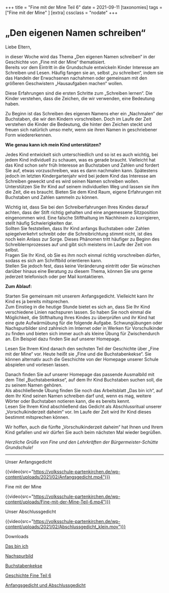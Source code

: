 +++
title = "Fine mit der Mine Teil 6"
date = 2021-09-11
[taxonomies]
tags = ["Fine mit der Mine" ]
[extra]
cssclass = "nodate"
+++

# ******„Den eigenen Namen schreiben“******

Liebe Eltern,

in dieser Woche wird das Thema „Den eigenen Namen schreiben“ in der Geschichte von „Fine mit der Mine“ thematisiert.  
Bereits vor dem Eintritt in die Grundschule entwickeln Kinder Interesse am Schreiben und Lesen. Häufig fangen sie an, selbst „zu schreiben“, indem sie das Handeln der Erwachsenen nachahmen oder gemeinsam mit den größeren Geschwistern „Hausaufgaben machen“ wollen.

Diese Erfahrungen sind die ersten Schritte zum „Schreiben lernen“. Die Kinder verstehen, dass die Zeichen, die wir verwenden, eine Bedeutung haben.

Zu Beginn ist das Schreiben des eigenen Namens eher ein „Nachmalen“ der Buchstaben, die wir den Kindern vorschreiben. Doch im Laufe der Zeit verstehen die Kinder die Bedeutung, die hinter den Zeichen steckt und freuen sich natürlich umso mehr, wenn sie ihren Namen in geschriebener Form wiedererkennen.

**Wie genau kann ich mein Kind unterstützen?**

Jedes Kind entwickelt sich unterschiedlich und so ist es auch wichtig, bei jedem Kind individuell zu schauen, was es gerade braucht. Vielleicht hat das Kind schon sehr früh Interesse an Buchstaben und Zahlen und fordert Sie auf, etwas vorzuschreiben, was es dann nachmalen kann. Spätestens jedoch im letzten Kindergartenjahr wird bei jedem Kind das Interesse am Schreiben geweckt und es wird seinen Namen schreiben wollen.  
Unterstützen Sie Ihr Kind auf seinem individuellen Weg und lassen sie ihm die Zeit, die es braucht. Bieten Sie dem Kind Raum, eigene Erfahrungen mit Buchstaben und Zahlen sammeln zu können.

Wichtig ist, dass Sie bei den Schreiberfahrungen Ihres Kindes darauf achten, dass der Stift richtig gehalten und eine angemessene Sitzposition eingenommen wird. Eine falsche Stifthaltung im Nachhinein zu korrigieren, stellt häufig Schwierigkeiten dar.    
Sollten Sie feststellen, dass Ihr Kind anfangs Buchstaben oder Zahlen spiegelverkehrt schreibt oder die Schreibrichtung stimmt nicht, ist dies noch kein Anlass zur Sorge. Dieses Phänomen tritt häufiger zu Beginn des Schreiblernprozesses auf und gibt sich meistens im Laufe der Zeit von selbst.    
Fragen Sie Ihr Kind, ob Sie es ihm noch einmal richtig vorschreiben dürfen, sodass es sich am Schriftbild orientieren kann.  
Stellen Sie jedoch fest, dass keine Veränderung eintritt oder Sie wünschen darüber hinaus eine Beratung zu diesem Thema, können Sie uns gerne jederzeit telefonisch oder per Mail kontaktieren.

**Zum Ablauf:**

Starten Sie gemeinsam mit unserem Anfangsgedicht. Vielleicht kann Ihr Kind es ja bereits mitsprechen.  
Zum Einstieg in die heutige Stunde bietet es sich an, dass Sie Ihr Kind verschiedene Linien nachspuren lassen. So haben Sie noch einmal die Möglichkeit, die Stifthaltung Ihres Kindes zu überprüfen und ihr Kind hat eine gute Aufwärmübung für die folgende Aufgabe. Schwungübungen oder Nachspurbilder sind zahlreich im Internet oder in Werken für Vorschulkinder zu finden und bieten sich immer auch als kleine Übung für Zwischendurch an. Ein Beispiel dazu finden Sie auf unserer Homepage.

Lesen Sie Ihrem Kind danach den sechsten Teil der Geschichte über „Fine mit der Mine“ vor. Heute heißt sie „Fine und die Buchstabenkekse“. Sie können alternativ auch die Geschichte von der Homepage unserer Schule abspielen und vorlesen lassen.

Danach finden Sie auf unserer Homepage das passende Ausmalbild mit dem Titel „Buchstabenkekse“, auf dem Ihr Kind Buchstaben suchen soll, die zu seinem Namen gehören.  
Als abschließende Übung finden Sie noch das Arbeitsblatt „Das bin ich“, auf dem Ihr Kind seinen Namen schreiben darf und, wenn es mag, weitere Wörter oder Buchstaben notieren kann, die es bereits kennt.  
Lesen Sie Ihrem Kind abschließend das Gedicht als Abschlussritual unserer  
„Vorschulkinderzeit daheim“ vor. Im Laufe der Zeit wird Ihr Kind dieses bestimmt mitsprechen können. 

Wir hoffen, auch die fünfte „Vorschulkinderzeit daheim“ hat Ihnen und Ihrem Kind gefallen und wir dürfen Sie auch beim nächsten Mal wieder begrüßen.

_Herzliche Grüße von Fine und den Lehrkräften der Bürgermeister-Schütte Grundschule!_

* * *

Unser Anfangsgedicht

{{video(src="https://volksschule-partenkirchen.de/wp-content/uploads/2021/02/Anfangsgedicht.mp4")}}

Fine mit der Mine

{{video(src="https://volksschule-partenkirchen.de/wp-content/uploads/Fine-mit-der-Mine-Teil-6.mp4")}}

Unser Abschlussgedicht

{{video(src="https://volksschule-partenkirchen.de/wp-content/uploads/2021/02/Abschlussgedicht_klein.mov")}}


Downloads

[Das bin ich](https://volksschule-partenkirchen.de/wp-content/uploads/Das-bin-ich.pdf)

[Nachspurbild](https://volksschule-partenkirchen.de/wp-content/uploads/Nachspurbild.pdf)

[Buchstabenkekse](https://volksschule-partenkirchen.de/wp-content/uploads/Buchstabenkekse.pdf)

[Geschichte Fine Teil 6](https://volksschule-partenkirchen.de/wp-content/uploads/Geschichte-Fine-Teil-6.pdf)

[Anfangsgedicht und Abschlussgedicht](https://volksschule-partenkirchen.de/wp-content/uploads/Anfangsgedicht-und-Abschlussgedicht.pdf)
